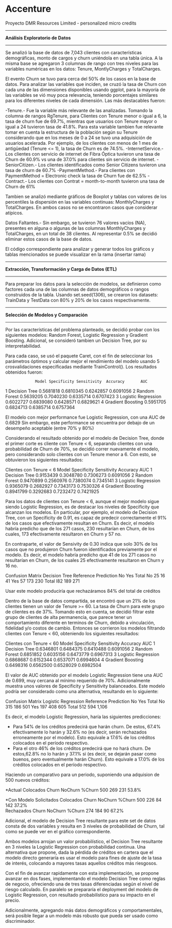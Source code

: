 # Accenture
Proyecto DMR Resources Limited - personalized micro credits

**********************************
**Análisis Exploratorio de Datos**
**********************************
Se analizó la base de datos de 7,043 clientes con características demográficas, monto de cargos y churn uniéndola en una tabla única. A la misma base se agregaron 3 columnas de rango con tres niveles para las variables numéricas en los datos: Tenure, MontlyCharges y TotalCharges.

El evento Churn se tuvo para cerca del 50% de los casos en la base de datos. Para analizar las variables que inciden, se cruzó la tasa de Churn con cada una de las dimensiones disponibles usando ggplot, para la mayoría de las variables se vió muy poca relevancia, teniendo porcentajes similares para los diferentes niveles de cada dimensión.
Las más destacables fueron:

-Tenure.- Fue la variable más relevante de las analizadas. Tomando la columna de rangos RgTenure, para Clientes con Tenure menor o igual a 6, la tasa de churn fue de 69.7%, mientras que usuarios con Tenure mayor o igual a 24 tuvieron tasa de 41.8%. Para esta variable tambien fue relevante tomar en cuenta la estructura de la población según su Tenure considerando que en los meses de 0 a 24 se tuvo una adquisición de usuarios acelerada. Por ejemplo, de los clientes con menos de 1 mes de antigüedad (Tenure <= 1), la tasa de Churn es de 74.5%.
-InternetService.- Los clientes con servicio de internet de Fibra Óptica tuvieron una tasa de Churn de 60.9% vs una de 37.0% para clientes sin servicio de internet.
-SeniorCitizen.- Los clientes identificados como Senior Citizens tuvieron una tasa de churn de 60.7%
-PaymentMethod.- Para clientes con PaymentMethod = Electronic check la tasa de Churn fue de 62.5%
-Contract.- Los clientes con Contrat = month-to-month tuvieron una tasa de Churn de 61%

Tambien se analizó mediante gráficos de Boxplot y tablas con valores de los percentiles la dispersión en las variables continuas: MonthlyCharges y TotalCharges. En ambos casos no se encontraron casos que considerar atípicos.

Datos Faltantes.- Sin embargo, se tuvieron 76 valores vacíos (NA), presentes en alguna o algunas de las columnas MonthlyCharges y TotalCharges, en un total de 38 clientes. Al representar 0.5% se decidió eliminar estos casos de la base de datos.

El código correspondiente para analizar y generar todos los gráficos y tablas mencionados se puede visualizar en la rama (insertar rama)


*****************************************************
**Extracción, Transformación y Carga de Datos (ETL)**
*****************************************************
Para preparar los datos para la selección de modelos, se definieron como factores cada una de las columnas de datos demográficos o rangos construidos de la tabla.
Usando set.seed(1306), se crearon los datasets: TrainData y TestData con 80% y 20% de los casos respectivamente.

**************************************
**Selección de Modelos y Comparación**
**************************************
Por las características del problema planteado, se decidió probar con los siguientes modelos: Random Forest, Logistic Regression y Gradient Boosting.
Adicional, se consideró tambien un Decision Tree, por su interpretabilidad.

Para cada caso, se usó el paquete Caret, con el fin de seleccionar los parámetros óptimos y calcular mejor el rendimiento del modelo usando 5 crosvalidaciones especificadas mediante TrainControl(). Los resultados obtenidos fueron:

                 Model Specificity Sensitivity  Accuracy       AUC
1       Decision Tree   0.5681818   0.6810345 0.6242857 0.6091056
2       Random Forest   0.5639205   0.7040230 0.6335714 0.6707423
3 Logistic Regression   0.6022727   0.6839080 0.6428571 0.6829621
4   Gradient Boosting   0.5951705   0.6824713 0.6385714 0.6757364

El modelo con mejor performance fue Logistic Regression, con una AUC de 0.6829
Sin embargo, este performance se encuentra por debajo de un desempeño aceptable (entre 70% y 80%)

Considerando el resultado obtenido por el modelo de Decision Tree, donde el primer corte es cliente con Tenure < 6, separando clientes con una probabilidad de Churn de 70%, se decidió correr nuevamente el modelo, pero considerando solo clientes con un Tenure menor a 6. Con esto, se obtuvieron los siguientes resultados:

Clientes con Tenure < 6
                Model Specificity Sensitivity  Accuracy       AUC
1       Decision Tree   0.9153439   0.3048780 0.7306273 0.6091056
2       Random Forest   0.9470899   0.2560976 0.7380074 0.7345141
3 Logistic Regression   0.9365079   0.2682927 0.7343173 0.7530326
4   Gradient Boosting   0.8941799   0.3292683 0.7232472 0.7421925

Para los datos de clientes con Tenure < 6, aunque el mejor modelo sigue siendo Logistic Regression, es de destacar los niveles de Specificity que alcanzan los modelos.
En particular, por ejemplo, el modelo de Decision Tree, con un Specificity de 0.91, es capaz de predecir correctamente el 91% de los casos que efectivamente resultan en Churn. Es decir, el modelo habría predicho que de los 271 casos, 230 resultarían en Churn, de los cuales, 173 efectivamente resultaron en Churn y 57 no.

En contraparte, el valor de Sensivity de 0.30 indica que solo 30% de los casos que no produjeron Churn fueron identificados previamente por el modelo. Es decir, el modelo habría predicho que 41 de los 271 casos no resultarían en Churn, de los cuales 25 efectivamente resultaron en Churn y 16 no.

Confusion Matrix Decision Tree
          Reference
Prediction    No Yes Total
       No     25  16   41
       Yes    57 173  230
       Total l82 189  271

Usar este modelo produciría que rechazáramos 84% del total de créditos

Dentro de la base de datos compartida, se encontró que un 21% de los clientes tienen un valor de Tenure >= 60. La tasa de Churn para este grupo de clientes es de 37%. Tomando esto en cuenta, se decidió filtrar este grupo de clientes de alta permanencia, que parece tener un comportamiento diferente en terminos de Churn, debido a vinculación, fidelidad y/o costos de cambio. Entonces se corrieron los modelos filtrando clientes con Tenure < 60, obteniendo los siguientes resultados:

Clientes con Tenure < 60
                Model Specificity Sensitivity  Accuracy       AUC
1       Decision Tree   0.6346801   0.6484375 0.6410488 0.6091056
2       Random Forest   0.6851852   0.6035156 0.6473779 0.6967313
3 Logistic Regression   0.6868687   0.6152344 0.6537071 0.6994604
4   Gradient Boosting   0.6498316   0.6562500 0.6528029 0.6982504

El valor de AUC obtenido por el modelo Logistic Regression tiene una AUC de 0.699, muy cercana al mínimo requerido de 70%. Adicionalmente muestra unos valores de Specificity y Sensitivity balanceados. Este modelo podría ser considerado como una alternativa, resultando en lo siguiente:

Confusion Matrix Logistic Regression
          Reference
Prediction  No Yes Total
       No  315 186 501
       Yes 197 408 605
     Total 512 594 1,106

Es decir, el modelo Logistic Regression, haría las siguientes predicciones:
- Para 54% de los créditos predecirá que harán churn. De estos, 67.4% efectivamente lo harán y 32.6% no (es decir, serán rechazados erroneamente por el modelo). Esto equivale a 17.6% de los créditos colocados en el período respectivo.
- Para el otro 46% de los créditos predecirá que no hará churn. De estos,62.8% no lo harán y 37.1% si (es decir, se dejarán pasar como buenos, pero eventualmente harán Churn). Esto equivale a 17.0% de los créditos colocados en el período respectivo.

Haciendo un comparativo para un periodo, suponiendo una adquision de 500 nuevos créditos:

*Actual
Colocados Churn NoChurn %Churn
500       269   231     53.8%

*Con Modelo
Solicitados Colocados  Churn NoChurn %Churn
500         226        84    142     37.2%    
            Rechazados Churn NoChurn %Churn
            274        184   90      67.2%


Adicional, el modelo de Decision Tree resultante para este set de datos consta de dos variables y resulta en 3 niveles de probabilidad de Churn, tal como se puede ver en el gráfico correspondiente.

Ambos modelos arrojan un valor probabilístico, el Decision Tree resultante en 3 niveles la Logistic Regression con probabilidad continua. Una alternativa que propone, dada la pérdida de créditos en cartera que el modelo directo generaría es usar el modelo para fines de ajuste de la tasa de interés, colocando a mayores tasas aquellos créditos más riesgosos.

Con el fin de avanzar rapidamente con esta implementación, se propone avanzar en dos fases, implementando el modelo Decision Tree como reglas de negocio, ofreciendo una de tres tasas diferenciadas según el nivel de riesgo calculado. En paralelo se prepararía el deployment del modelo de Logistic Regression, con resultado probabilístico para su impacto en el precio.

Adicionalmente, agregando más datos demográficos y comportamentales, será posible llegar a un modelo más robusto que pueda ser usado como discriminador. 



